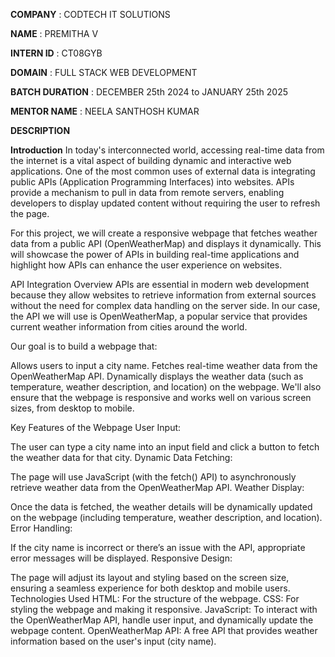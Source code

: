 **COMPANY** : CODTECH IT SOLUTIONS

**NAME** : PREMITHA V

**INTERN ID** : CT08GYB

**DOMAIN** : FULL STACK WEB DEVELOPMENT

**BATCH DURATION** : DECEMBER 25th 2024 to JANUARY 25th 2025

**MENTOR NAME** : NEELA SANTHOSH KUMAR

**DESCRIPTION**

**Introduction**
In today's interconnected world, accessing real-time data from the internet is a vital aspect of building dynamic and interactive web applications. One of the most common uses of external data is integrating public APIs (Application Programming Interfaces) into websites. APIs provide a mechanism to pull in data from remote servers, enabling developers to display updated content without requiring the user to refresh the page.

For this project, we will create a responsive webpage that fetches weather data from a public API (OpenWeatherMap) and displays it dynamically. This will showcase the power of APIs in building real-time applications and highlight how APIs can enhance the user experience on websites.

API Integration Overview
APIs are essential in modern web development because they allow websites to retrieve information from external sources without the need for complex data handling on the server side. In our case, the API we will use is OpenWeatherMap, a popular service that provides current weather information from cities around the world.

Our goal is to build a webpage that:

Allows users to input a city name.
Fetches real-time weather data from the OpenWeatherMap API.
Dynamically displays the weather data (such as temperature, weather description, and location) on the webpage.
We'll also ensure that the webpage is responsive and works well on various screen sizes, from desktop to mobile.

Key Features of the Webpage
User Input:

The user can type a city name into an input field and click a button to fetch the weather data for that city.
Dynamic Data Fetching:

The page will use JavaScript (with the fetch() API) to asynchronously retrieve weather data from the OpenWeatherMap API.
Weather Display:

Once the data is fetched, the weather details will be dynamically updated on the webpage (including temperature, weather description, and location).
Error Handling:

If the city name is incorrect or there’s an issue with the API, appropriate error messages will be displayed.
Responsive Design:

The page will adjust its layout and styling based on the screen size, ensuring a seamless experience for both desktop and mobile users.
Technologies Used
HTML: For the structure of the webpage.
CSS: For styling the webpage and making it responsive.
JavaScript: To interact with the OpenWeatherMap API, handle user input, and dynamically update the webpage content.
OpenWeatherMap API: A free API that provides weather information based on the user's input (city name).
